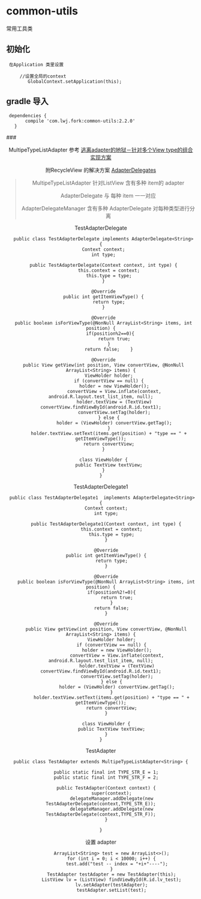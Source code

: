 # common-utils
常用工具类
## 初始化
     在Application 类里设置
     
         //设置全局的context
            GlobalContext.setApplication(this);
            
## gradle 导入

     dependencies {
           compile 'com.lwj.fork:common-utils:2.2.0'
       }
###<center>MultipeTypeListAdapter 
参考 [逃离adapter的地狱－针对多个View type的组合实现方案](http://www.jcodecraeer.com/a/anzhuokaifa/androidkaifa/2015/0810/3282.html) 

附RecycleView 的解决方案 [AdapterDelegates](https://github.com/sockeqwe/AdapterDelegates)
> MultipeTypeListAdapter 针对ListView 含有多种 item的 adapter 
> 
> AdapterDelegate  与 每种 item 一一对应
> 
> AdapterDelegateManager 含有多种 AdapterDelegate 对每种类型进行分离

  TestAdapterDelegate
  
  ```
    public class TestAdapterDelegate implements AdapterDelegate<String> {
    Context context;
    int type;

    public TestAdapterDelegate(Context context, int type) {
        this.context = context;
        this.type = type;
    }

    @Override
    public int getItemViewType() {
        return type;
    }

    @Override
    public boolean isForViewType(@NonNull ArrayList<String> items, int position) {
         if(position%2==0){
            return true;
        }
        return false;    }

    @Override
    public View getView(int position, View convertView, @NonNull ArrayList<String> items) {
        ViewHolder holder;
        if (convertView == null) {
            holder = new ViewHolder();
            convertView = View.inflate(context, android.R.layout.test_list_item, null);
            holder.textView = (TextView) convertView.findViewById(android.R.id.text1);
            convertView.setTag(holder);
        } else {
            holder = (ViewHolder) convertView.getTag();
        }
        holder.textView.setText(items.get(position) + "type == " + getItemViewType());
        return convertView;
    }

    class ViewHolder {
        public TextView textView;
    }
}
  ```
TestAdapterDelegate1

```
 public class TestAdapterDelegate1  implements AdapterDelegate<String> {
    Context context;
    int type;

    public TestAdapterDelegate1(Context context, int type) {
        this.context = context;
        this.type = type;
    }

    @Override
    public int getItemViewType() {
        return type;
    }

    @Override
    public boolean isForViewType(@NonNull ArrayList<String> items, int position) {
        if(position%2!=0){
            return true;
        }
        return false;
    }

    @Override
    public View getView(int position, View convertView, @NonNull ArrayList<String> items) {
        ViewHolder holder;
        if (convertView == null) {
            holder = new ViewHolder();
            convertView = View.inflate(context, android.R.layout.test_list_item, null);
            holder.textView = (TextView) convertView.findViewById(android.R.id.text1);
            convertView.setTag(holder);
        } else {
            holder = (ViewHolder) convertView.getTag();
        }
        holder.textView.setText(items.get(position) + "type == " + getItemViewType());
        return convertView;
    }

    class ViewHolder {
        public TextView textView;
    }
}
```
TestAdapter
  
```
public class TestAdapter extends MultipeTypeListAdapter<String> {

    public static final int TYPE_STR_E = 1;
    public static final int TYPE_STR_F = 2;

    public TestAdapter(Context context) {
        super(context);
        delegateManager.addDelegate(new TestAdapterDelegate(context,TYPE_STR_E));
        delegateManager.addDelegate(new TestAdapterDelegate(context,TYPE_STR_F));
    }

}

```
设置 adapter

```
        ArrayList<String> test = new ArrayList<>();
        for (int i = 0; i < 10000; i++) {
            test.add("test -- index = "+i+"----");
        }
        TestAdapter testAdapter = new TestAdapter(this);
        ListView lv = (ListView) findViewById(R.id.lv_test);
        lv.setAdapter(testAdapter);
        testAdapter.setList(test);
        
```